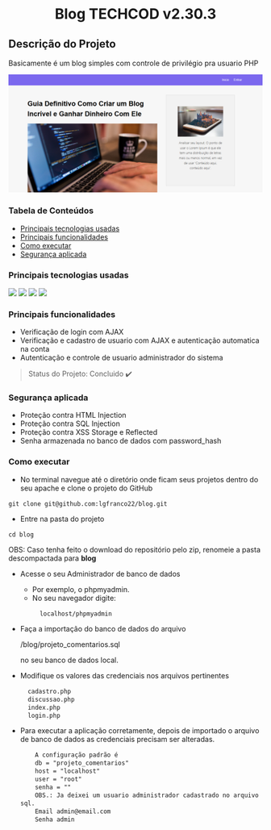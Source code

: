 <h1 align="center">Blog TECHCOD v2.30.3 </h1>
<h2>Descrição do Projeto</h2>
<p align="justify">Basicamente é um blog simples com controle de privilégio pra usuario PHP</p>
<!-- foto do projeto  --->
<img src="https://raw.githubusercontent.com/lgfranco22/blog/main/imagens/projeto.png"/>

### Tabela de Conteúdos
  * [Principais tecnologias usadas](#principais-tecnologias-usadas)
  * [Principais funcionalidades](#principais-funcionalidades)
  * [Como executar](#como-executar)
  * [Segurança aplicada](#seguranca-aplicada)

### Principais tecnologias usadas
<img src="https://img.shields.io/static/v1?label=PHP&message=language&color=blue&style=for-the-badge"/>

<img src="https://img.shields.io/static/v1?label=JAVASCRIPT&message=language&color=yellow&style=for-the-badge&logo=JS"/>

<img src="https://img.shields.io/static/v1?label=HTML5&message=markup_language&color=red&style=for-the-badge&logo=html"/>

<img src="https://img.shields.io/static/v1?label=CSS3&message=style_sheet&color=cian&style=for-the-badge&logo=CSS"/>

### Principais funcionalidades
- Verificação de login com AJAX
- Verificação e cadastro de usuario com AJAX e autenticação automatica na conta
- Autenticação e controle de usuario administrador do sistema

> Status do Projeto: Concluido :heavy_check_mark:

### Segurança aplicada
- Proteção contra HTML Injection
- Proteção contra SQL Injection
- Proteção contra XSS Storage e Reflected
- Senha armazenada no banco de dados com password_hash

### Como executar
- No terminal navegue até o diretório onde ficam seus projetos dentro do seu apache e clone o projeto do GitHub
```shell
git clone git@github.com:lgfranco22/blog.git
```
- Entre na pasta do projeto
```shell
cd blog
```
<p>OBS: Caso tenha feito o download do repositório pelo zip, renomeie a pasta descompactada para <b>blog</b></p>

- Acesse o seu Administrador de banco de dados
  - Por exemplo, o phpmyadmin.
  - No seu navegador digite:
    ```shell
      localhost/phpmyadmin
    ```
- Faça a importação do banco de dados do arquivo <p>/blog/projeto_comentarios.sql</p> no seu banco de dados local.

- Modifique os valores das credenciais nos arquivos pertinentes
    ```shell
      cadastro.php
      discussao.php
      index.php
      login.php
    ```

- Para executar a aplicação corretamente, depois de importado o arquivo de banco de dados as credenciais precisam ser alteradas.
   ```shell
       A configuração padrão é
       db = "projeto_comentarios"
       host = "localhost"
       user = "root"
       senha = ""
       OBS.: Ja deixei um usuario administrador cadastrado no arquivo sql.
       Email admin@email.com
       Senha admin
    ```

